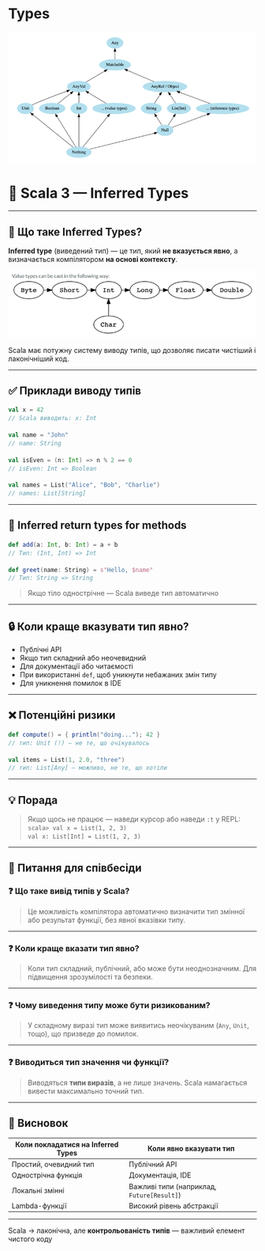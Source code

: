 # Types
![types](img.png)
# 📘 Scala 3 — Inferred Types

---

## 🧠 Що таке Inferred Types?

**Inferred type** (виведений тип) — це тип, який **не вказується явно**, а визначається компілятором **на основі контексту**.

![types](img_1.png)

Scala має потужну систему виводу типів, що дозволяє писати чистіший і лаконічніший код.

---

## ✅ Приклади виводу типів

```scala
val x = 42
// Scala виводить: x: Int

val name = "John"
// name: String

val isEven = (n: Int) => n % 2 == 0
// isEven: Int => Boolean

val names = List("Alice", "Bob", "Charlie")
// names: List[String]
```

---

## 📌 Inferred return types for methods

```scala
def add(a: Int, b: Int) = a + b
// Тип: (Int, Int) => Int

def greet(name: String) = s"Hello, $name"
// Тип: String => String
```

> Якщо тіло однострічне — Scala виведе тип автоматично

---

## 🔒 Коли краще вказувати тип явно?

- Публічні API
- Якщо тип складний або неочевидний
- Для документації або читаємості
- При використанні `def`, щоб уникнути небажаних змін типу
- Для уникнення помилок в IDE

---

## ❌ Потенційні ризики

```scala
def compute() = { println("doing..."); 42 }
// тип: Unit (!) — не те, що очікувалось

val items = List(1, 2.0, "three")
// тип: List[Any] — можливо, не те, що хотіли
```

---

## 💡 Порада

> Якщо щось не працює — наведи курсор або наведи `:t` у REPL:  
> `scala> val x = List(1, 2, 3)`  
> `val x: List[Int] = List(1, 2, 3)`

---

## 🧠 Питання для співбесіди

### ❓ Що таке вивід типів у Scala?

> Це можливість компілятора автоматично визначити тип змінної або результат функції, без явної вказівки типу.

---

### ❓ Коли краще вказати тип явно?

> Коли тип складний, публічний, або може бути неоднозначним. Для підвищення зрозумілості та безпеки.

---

### ❓ Чому виведення типу може бути ризикованим?

> У складному виразі тип може виявитись неочікуваним (`Any`, `Unit`, тощо), що призведе до помилок.

---

### ❓ Виводиться тип значення чи функції?

> Виводяться **типи виразів**, а не лише значень. Scala намагається вивести максимально точний тип.

---

## 📌 Висновок

| Коли покладатися на Inferred Types | Коли явно вказувати тип |
|------------------------------------|--------------------------|
| Простий, очевидний тип             | Публічний API            |
| Однострічна функція                | Документація, IDE        |
| Локальні змінні                    | Важливі типи (наприклад, `Future[Result]`) |
| Lambda-функції                     | Високий рівень абстракції|

---

Scala → лаконічна, але **контрольованість типів** — важливий елемент чистого коду